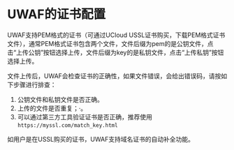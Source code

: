 # UWAF的证书配置
UWAF支持PEM格式的证书（可通过UCloud USSL证书购买，下载PEM格式证书文件），通常PEM格式证书包含两个文件，文件后缀为pem的是公钥文件，点击“上传公钥”按钮选择上传，文件后缀为key的是私钥文件，点击“上传私钥”按钮选择上传。

文件上传后，UWAF会检查证书的正确性，如果文件错误，会给出错误码，请按如下步骤进行排查：
1. 公钥文件和私钥文件是否正确。
2. 上传的文件是否重复；·。
3. 可以通过第三方工具验证证书是否正确，推荐使用 ``https://myssl.com/match_key.html``

如用户是在USSL购买的证书，UWAF支持域名证书的自动补全功能。


